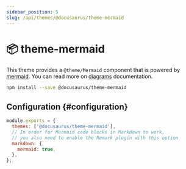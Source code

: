 ```yaml
---
sidebar_position: 5
slug: /api/themes/@docusaurus/theme-mermaid
---
```


# 📦 theme-mermaid

This theme provides a `@theme/Mermaid` component that is powered by [mermaid](https://mermaid-js.github.io/). You can read more on [diagrams](../../guides/markdown-features/markdown-features-diagrams.mdx) documentation.

```bash npm2yarn
npm install --save @docusaurus/theme-mermaid
```

## Configuration \{#configuration}

```js title="docusaurus.config.js"
module.exports = {
  themes: ['@docusaurus/theme-mermaid'],
  // In order for Mermaid code blocks in Markdown to work,
  // you also need to enable the Remark plugin with this option
  markdown: {
    mermaid: true,
  },
};
```
